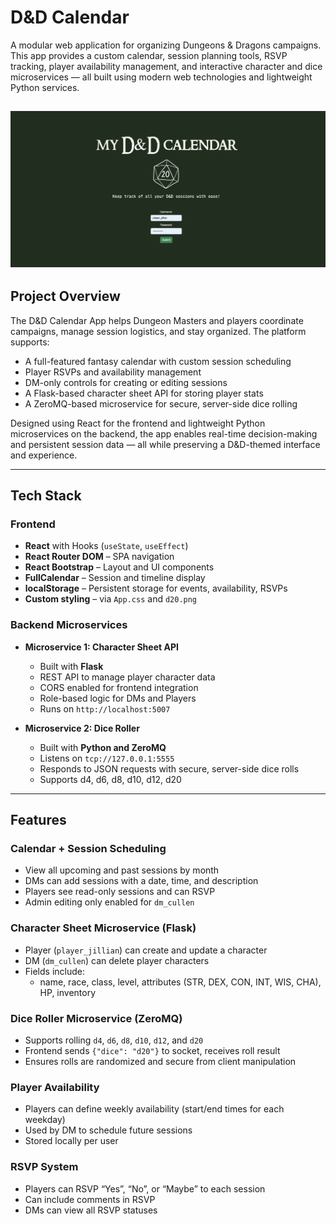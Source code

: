 # D&D Calendar

A modular web application for organizing Dungeons & Dragons campaigns. This app provides a custom calendar, session planning tools, RSVP tracking, player availability management, and interactive character and dice microservices — all built using modern web technologies and lightweight Python services.

![Homepage Screenshot](src/images/homepage.png)
---

## Project Overview

The D&D Calendar App helps Dungeon Masters and players coordinate campaigns, manage session logistics, and stay organized. The platform supports:

- A full-featured fantasy calendar with custom session scheduling
- Player RSVPs and availability management
- DM-only controls for creating or editing sessions
- A Flask-based character sheet API for storing player stats
- A ZeroMQ-based microservice for secure, server-side dice rolling

Designed using React for the frontend and lightweight Python microservices on the backend, the app enables real-time decision-making and persistent session data — all while preserving a D&D-themed interface and experience.

---

## Tech Stack

### Frontend

- **React** with Hooks (`useState`, `useEffect`)
- **React Router DOM** – SPA navigation
- **React Bootstrap** – Layout and UI components
- **FullCalendar** – Session and timeline display
- **localStorage** – Persistent storage for events, availability, RSVPs
- **Custom styling** – via `App.css` and `d20.png`

### Backend Microservices

- **Microservice 1: Character Sheet API**
  - Built with **Flask**
  - REST API to manage player character data
  - CORS enabled for frontend integration
  - Role-based logic for DMs and Players
  - Runs on `http://localhost:5007`

- **Microservice 2: Dice Roller**
  - Built with **Python and ZeroMQ**
  - Listens on `tcp://127.0.0.1:5555`
  - Responds to JSON requests with secure, server-side dice rolls
  - Supports d4, d6, d8, d10, d12, d20

---

## Features

### Calendar + Session Scheduling

- View all upcoming and past sessions by month
- DMs can add sessions with a date, time, and description
- Players see read-only sessions and can RSVP
- Admin editing only enabled for `dm_cullen`

### Character Sheet Microservice (Flask)

- Player (`player_jillian`) can create and update a character
- DM (`dm_cullen`) can delete player characters
- Fields include:
  - name, race, class, level, attributes (STR, DEX, CON, INT, WIS, CHA), HP, inventory

### Dice Roller Microservice (ZeroMQ)

- Supports rolling `d4`, `d6`, `d8`, `d10`, `d12`, and `d20`
- Frontend sends `{"dice": "d20"}` to socket, receives roll result
- Ensures rolls are randomized and secure from client manipulation

### Player Availability

- Players can define weekly availability (start/end times for each weekday)
- Used by DM to schedule future sessions
- Stored locally per user

### RSVP System

- Players can RSVP “Yes”, “No”, or “Maybe” to each session
- Can include comments in RSVP
- DMs can view all RSVP statuses
